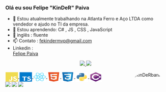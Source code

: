 ### Olá eu sou Felipe "KinDeR" Paiva


- 🔭 Estou atualmente trabalhando na Atlanta Ferro e Aço LTDA como vendedor e ajudo no TI da empresa.
- 🌱 Estou aprendendo: C# , JS , CSS , JavaScript
- 👯 inglês : fluente 
- 📫 Contato : fekindermvp@gmail.com
- Linkedin : <div class="badge-base LI-profile-badge" data-locale="pt_BR" data-size="large" data-theme="dark" data-type="HORIZONTAL" data-vanity="felipekinderpaiva" data-version="v1"><a class="badge-base__link LI-simple-link" href="https://br.linkedin.com/in/felipekinderpaiva?trk=profile-badge">Felipe Paiva</a></div>
<div align="center">
  <a href="https://github.com/FeKinDeR">
  <img height="180em" src="https://github-readme-stats.vercel.app/api?username=FeKinDeR&show_icons=true&theme=dark&include_all_commits=true&count_private=true"/>
  <img height="180em" src="https://github-readme-stats.vercel.app/api/top-langs/?username=FeKinDeR&layout=compact&langs_count=7&theme=dark"/>
</div>
  <div style="display: inline_block"><br>
  <img align="center" alt="KDR-Js" height="30" width="40" src="https://raw.githubusercontent.com/devicons/devicon/master/icons/javascript/javascript-plain.svg">
  <img align="center" alt="KDR-Ts" height="30" width="40" src="https://raw.githubusercontent.com/devicons/devicon/master/icons/typescript/typescript-plain.svg">
  <img align="center" alt="KDR-React" height="30" width="40" src="https://raw.githubusercontent.com/devicons/devicon/master/icons/react/react-original.svg">
  <img align="center" alt="KDR-HTML" height="30" width="40" src="https://raw.githubusercontent.com/devicons/devicon/master/icons/html5/html5-original.svg">
  <img align="center" alt="KDR-CSS" height="30" width="40" src="https://raw.githubusercontent.com/devicons/devicon/master/icons/css3/css3-original.svg">
  <img align="center" alt="KDR-Python" height="30" width="40" src="https://raw.githubusercontent.com/devicons/devicon/master/icons/python/python-original.svg">
  <img align="center" alt="KDR-Csharp" height="30" width="40" src="https://raw.githubusercontent.com/devicons/devicon/master/icons/csharp/csharp-original.svg">
  <img align="right" alt="KinDeRbanner" height="150" style="border-radius:50px;" src="https://cdn.discordapp.com/attachments/854407816584757336/988407284151484416/download20220601083522.png">
</div>
  
  <div>
   <a href="https://web.facebook.com/kinderz" target="_blank"><img src="https://cdn.discordapp.com/attachments/963533537099784222/1027192086186954792/lousa.jpg" target="_blank"></a>
   <a href="https://web.facebook.com/kinderz" target="_blank"><img src="https://cdn.discordapp.com/attachments/854407816584757336/988411989787291658/BotaoFacebook.png" target="_blank"></a>
  <a href="https://www.instagram.com/kinder_mvp/" target="_blank"><img src="https://cdn.discordapp.com/attachments/854407816584757336/988412009315967046/BotaoInstagram.png" target="_blank"></a>
  
  </div>

  
